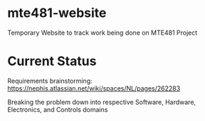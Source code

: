 # mte481-website
Temporary Website to track work being done on MTE481 Project

# Current Status

Requirements brainstorming: https://nephis.atlassian.net/wiki/spaces/NL/pages/262283 

Breaking the problem down into respective Software, Hardware, Electronics, and Controls domains

